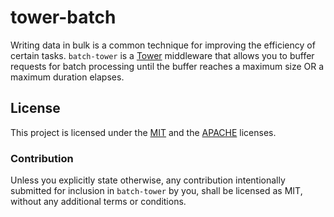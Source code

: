 # tower-batch

Writing data in bulk is a common technique for improving the efficiency of certain
tasks. `batch-tower` is a [Tower] middleware that allows you to buffer requests for batch processing
until the buffer reaches a maximum size OR a maximum duration elapses.

## License

This project is licensed under the [MIT](LICENSE-MIT) and the [APACHE](LICENSE-APACHE) licenses.

### Contribution

Unless you explicitly state otherwise, any contribution intentionally submitted for inclusion
in `batch-tower` by you, shall be licensed as MIT, without any additional terms or conditions.

[Tower]: https://docs.rs/tower
